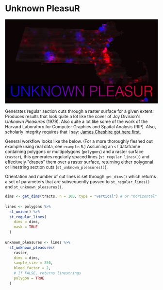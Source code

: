 # Unknown PleasuR

![Sample map generated by st_unknown_pleasures.](media/logo.png)

Generates regular section cuts through a raster surface for a given extent. Produces results that look quite a lot like the cover of Joy Division's _Unknown Pleasures_ (1979). Also quite a lot like some of the work of the Harvard Laboratory for Computer Graphics and Spaital Analysis (RIP). Also, scholarly integrity requires that I say: [James Cheshire got here first.](https://jcheshire.com/resources/joy-division-population-surfaces-and-pioneering-electronic-cartography/)

General workflow looks like the below. (For a more thoroughly fleshed out example using real data, see `example.R`.) Assuming an `sf` dataframe containing polygons or multipolygons (`polygons`) and a raster surface (`raster`), this generates regularly spaced lines (`st_regular_lines()`) and effecitvely "drapes" them over a raster surface, returning either polygonal or linestring section cuts (`st_unknown_pleasures()`).

Orientation and number of cut lines is set through `get_dims()` which returns a set of parameters that are subsequently passed to `st_regular_lines()` and `st_unknown_pleasures()`.

```r
dims <- get_dims(tracts, n = 100, type = "vertical") # or "horizontal"

lines <- polygons %>%
  st_union() %>%
  st_regular_lines(
    dims = dims,
    mask = TRUE
  )

unknown_pleasures <- lines %>%
  st_unknown_pleasures(
    raster,
    dims = dims,
    sample_size = 250, 
    bleed_factor = 2,
    # If FALSE, returns linestrings
    polygon = TRUE
  )
```
